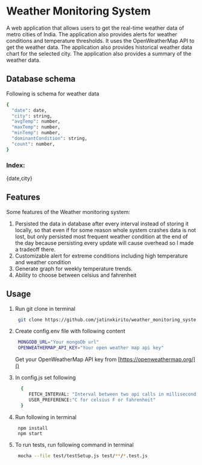 # Weather Monitoring System

A web application that allows users to get the real-time weather data of metro cities of India. The application also provides alerts for weather conditions and temperature thresholds. It uses the OpenWeatherMap API to get the weather data. The application also provides historical weather data chart for the selected city. The application also provides a summary of the weather data.

## Database schema

Following is schema for weather data

```bash
{
  "date": date,
  "city": string,
  "avgTemp": number,
  "maxTemp": number,
  "minTemp": number,
  "dominantCondition": string,
  "count": number,
}
```

### Index:

{date,city}

## Features

Some features of the Weather monitoring system:

1. Persisted the data in database after every interval instead of storing it locally, so that even if for some reason whole system crashes
   data is not lost, but only persisted most frequent weather condition at the end of the day because persisting every update will cause overhead so I made a tradeoff there.
2. Customizable alert for extreme conditions including high temperature and weather condition
3. Generate graph for weekly temperature trends.
4. Ability to choose between celsius and fahrenheit

## Usage

1.  Run git clone in terminal

    ```bash
     git clone https://github.com/jatinxkirito/weather_monitoring_system.git
    ```

2.  Create config.env file with following content
    ```bash
     MONGODB_URL="Your mongoDb url"
     OPENWEATHERMAP_API_KEY="Your open weather map api key"
    ```
    Get your OpenWeatherMap API key from [https://openweathermap.org/]()
3.  In config.js set following
    ```bash
      {
         FETCH_INTERVAL: "Interval between two api calls in milliseconds"
         USER_PREFERENCE:"C for celsius F or fahrenheit"
      }
    ```
4.  Run following in terminal

         npm install
         npm start

5.  To run tests, run following command in terminal

    ```bash
     mocha --file test/testSetup.js test/**/*.test.js
    ```
